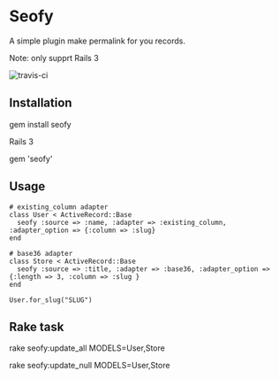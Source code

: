 Seofy
====

A simple plugin make permalink for you records. 

Note: only supprt Rails 3

![travis-ci](http://travis-ci.org/allenwei/seofy.png)

Installation
----- 

  gem install seofy 

Rails 3

  gem 'seofy'


Usage
-----

    # existing_column adapter
    class User < ActiveRecord::Base 
      seofy :source => :name, :adapter => :existing_column, :adapter_option => {:column => :slug}    
    end

    # base36 adapter
    class Store < ActiveRecord::Base 
      seofy :source => :title, :adapter => :base36, :adapter_option => {:length => 3, :column => :slug }
    end

    User.for_slug("SLUG")


Rake task 
-------- 

   rake seofy:update_all MODELS=User,Store

   rake seofy:update_null MODELS=User,Store
